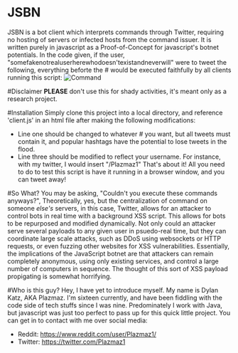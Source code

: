 # JSBN
JSBN is a bot client which interprets commands through Twitter, requiring no hosting of servers or infected hosts from the command issuer. It is written purely in javascript as a Proof-of-Concept for javascript's botnet potentials. In the code given, if the user, "somefakenotrealuserherewhodoesn'texistandneverwill" were to tweet the following, everything beforte the \# would be executed faithfully by all clients running this script: ![Command][cmd]


[cmd]: http://i.gyazo.com/cef8932503c461f4c2d9e494b2c2544c.png

#Disclaimer
**PLEASE** don't use this for shady activities, it's meant only as a research project.

#Installation
Simply clone this project into a local directory, and reference 'client.js' in an html file after making the following modifications:
* Line one should be changed to whatever \# you want, but all tweets must contain it, and popular hashtags have the potential to lose tweets in the flood.
* Line three should be modified to reflect your username. For instance, with my twitter, I would insert "/Plazmaz1"
That's about it! All you need to do to test this script is have it running in a browser window, and you can tweet away!

#So What?
You may be asking, "Couldn't you execute these commands anyways?", Theoretically, yes, but the centralization of command on someone *else's* servers, in this case, Twitter, allows for an attacker to control bots in real time with a background XSS script. This allows for bots to be repurposed and modified dynamically. Not only could an attacker serve several payloads to any given user in psuedo-real time, but they can coordinate large scale attacks, such as DDoS using websockets or HTTP requests, or even fuzzing other websites for XSS vulnerabilities. Essentially, the implications of the JavaScript botnet are that attackers can remain completely anonymous, using only existing services, and control a large number of computers in sequence. The thought of this sort of XSS payload propigating is somewhat horrifying.

#Who is this guy?
Hey, I have yet to introduce myself. My name is Dylan Katz, AKA Plazmaz. I'm sixteen currently, and have been fiddling with the code side of tech stuffs since I was nine. Predominately I work with Java, but javascript was just too perfect to pass up for this quick little project. You can get in to contact with me over social media:

* Reddit: https://www.reddit.com/user/Plazmaz1/
* Twitter: https://twitter.com/Plazmaz1
